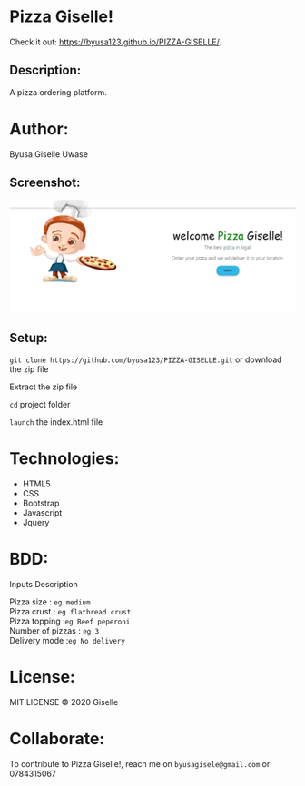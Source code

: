 # Pizza Giselle!
Check it out: https://byusa123.github.io/PIZZA-GISELLE/.


## Description: 
A pizza ordering platform.

# Author:
Byusa  Giselle Uwase

## Screenshot:
<img src="images/Capture.PNG" width="1000">

## Setup:
`git clone https://github.com/byusa123/PIZZA-GISELLE.git` or download the zip file

Extract the zip file

`cd` project folder

`launch` the index.html file

# Technologies:
* HTML5
* CSS
* Bootstrap
* Javascript
* Jquery

# BDD:
 Inputs   Description 


 Pizza size     : `eg medium`   
 Pizza crust    : `eg flatbread crust`   
Pizza topping     :`eg Beef peperoni`  
Number of pizzas   : `eg 3`   
Delivery mode    :`eg No delivery`   

# License:
MIT LICENSE &copy; 2020  Giselle

# Collaborate:
To contribute to Pizza Giselle!, reach me on `byusagisele@gmail.com` or 0784315067
